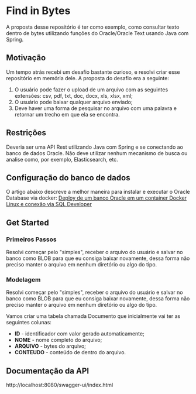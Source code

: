 # Find in Bytes

A proposta desse repositório é ter como exemplo, como consultar texto dentro de bytes utilizando funções do
Oracle/Oracle Text usando Java com Spring.

## Motivação

Um tempo atrás recebi um desafio bastante curioso, e resolvi criar esse repositório em memória dele. A proposta do
desafio era a seguinte:

1. O usuário pode fazer o upload de um arquivo com as seguintes extensões: csv, pdf, txt, doc, docx, xls, xlsx, xml;
2. O usuário pode baixar qualquer arquivo enviado;
3. Deve haver uma forma de pesquisar no arquivo com uma palavra e retornar um trecho em que ela se encontra.

## Restrições

Deveria ser uma API Rest utilizando Java com Spring e se conectando ao banco de dados Oracle. Não deve utilizar nenhum
mecanismo de busca ou analise como, por exemplo, Elasticsearch, etc.

## Configuração do banco de dados

O artigo abaixo descreve a melhor maneira para instalar e executar o Oracle Database via docker:
[Deploy de um banco Oracle em um container Docker Linux e conexão via SQL Developer](https://rcarneironet.medium.com/deploy-de-um-banco-oracle-em-um-container-docker-linux-e-conex%C3%A3o-via-sql-developer-2cb8c5787b77)

## Get Started

### Primeiros Passos

Resolvi começar pelo "simples", receber o arquivo do usuário e salvar no banco como BLOB para que eu consiga baixar
novamente, dessa forma não preciso manter o arquivo em nenhum diretório ou algo do tipo.

### Modelagem

Resolvi começar pelo "simples", receber o arquivo do usuário e salvar no banco como BLOB para que eu consiga baixar
novamente, dessa forma não preciso manter o arquivo em nenhum diretório ou algo do tipo.

Vamos criar uma tabela chamada Documento que inicialmente vai ter as seguintes colunas:

- **ID** - identificador com valor gerado automaticamente;
- **NOME** - nome completo do arquivo;
- **ARQUIVO** - bytes do arquivo;
- **CONTEUDO** - conteúdo de dentro do arquivo.

## Documentação da API

http://localhost:8080/swagger-ui/index.html